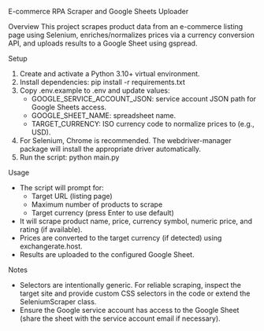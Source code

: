 E-commerce RPA Scraper and Google Sheets Uploader

Overview
This project scrapes product data from an e-commerce listing page using Selenium, enriches/normalizes prices via a currency conversion API, and uploads results to a Google Sheet using gspread.

Setup
1. Create and activate a Python 3.10+ virtual environment.
2. Install dependencies:
   pip install -r requirements.txt
3. Copy .env.example to .env and update values:
   - GOOGLE_SERVICE_ACCOUNT_JSON: service account JSON path for Google Sheets access.
   - GOOGLE_SHEET_NAME: spreadsheet name.
   - TARGET_CURRENCY: ISO currency code to normalize prices to (e.g., USD).
4. For Selenium, Chrome is recommended. The webdriver-manager package will install the appropriate driver automatically.
5. Run the script:
   python main.py

Usage
- The script will prompt for:
  - Target URL (listing page)
  - Maximum number of products to scrape
  - Target currency (press Enter to use default)
- It will scrape product name, price, currency symbol, numeric price, and rating (if available).
- Prices are converted to the target currency (if detected) using exchangerate.host.
- Results are uploaded to the configured Google Sheet.

Notes
- Selectors are intentionally generic. For reliable scraping, inspect the target site and provide custom CSS selectors in the code or extend the SeleniumScraper class.
- Ensure the Google service account has access to the Google Sheet (share the sheet with the service account email if necessary).

